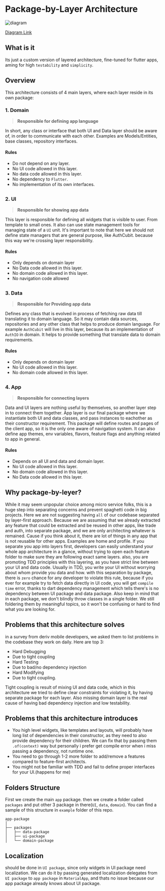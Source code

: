 # Package-by-Layer Architecture

![diagram](https://github.com/mohammadt-deriv/architecture_proposal/assets/75987594/946f57f3-01d1-4466-9a6e-6026568b7eff)

[Diagram Link](https://excalidraw.com/#json=scYH0c-Eq1jmE-Y_rAcUh,S-34y1qVKRI4uCiJm5rBvQ)

## What is it
Its just a custom version of layered architecture, fine-tuned for flutter apps, aming for high `testability` and `simplicity`.

## Overview
This architecture consists of 4 main layers, where each layer reside in its own package:
### 1. Domain
>**Responsible for defining app language**

In short, any class or interface that both UI and Data layer should be aware of, in order to communicate with each other.
Examples are Models/Entities, base classes, repository interfaces.
#### Rules
- Do not depend on any layer.
- No UI code allowed in this layer.
- No data code allowed in this layer.
- No dependency to `Flutter`.
- No implementation of its own interfaces.

##
### 2. UI
>**Responsible for showing app data**

This layer is responsible for defining all widgets that is visible to user. From template to small ones.
It also can use state management tools for managing state of a `UI` unit. It's important to note that here we should not define state managers that are general purpose, like AuthCubit. because this way we're crossing layer responsibility.
#### Rules
- Only depends on domain layer
- No Data code allowed in this layer.
- No domain code allowed in this layer.
- No navigation code allowed

##
### 3. Data
>**Responsible for Providing app data**

Defines any class that is evolved in process of fetching raw data till translating it to domain language.
So it may contain data sources, repositories and any other class that helps to produce domain language.
For example `AuthCubit` will live in this layer, because its an implementation of `AuthIO` in domain. It helps to provide something that translate data to domain requirements.

#### Rules
- Only depends on domain layer
- No UI code allowed in this layer.
- No domain code allowed in this layer.

##
### 4. App
>**Responsible for connecting layers**

Data and UI layers are nothing useful by themselves, so another layer step in to connect them together.
App layer is our final package where we instantiate both UI and data classes, and pass instances to eachother as their constructor requirement. This package will define routes and pages of the client app, so it is the only one aware of navigation system.
It can also define app themes, env variables, flavors, feature flags and anything related to app in general.
#### Rules
- Depends on all UI and data and domain layer.
- No UI code allowed in this layer.
- No domain code allowed in this layer.
- No Data code allowed in this layer.


## Why package-by-leyer?
While it may seem unpopular choice among micro service folks, this is a huge step into separating concerns and prevent spaghetti code in big projects.
Here we are not suggesting having `all` of our codebase separated by layer-first approach. Because we are assuming that we already extracted any feature that could be extracted and be reused in other apps, like trade and auth, into separate package, and we are only architecting whatever is remained.
Cause if you think about it, there are lot of things in any app that is not reusable for other apps. Examples are home and profile.
If you separate you app into layers first, developers can easily understand your whole app architecture in a glance, without trying to open each feature folder to make sure they are following exact same layers. also, you are promoting TDD principles with this layering, as you have strict line between your UI and data code. Usually in TDD, you write your UI without worrying about whom provide you data and how. with this separation by package, there is `zero` chance for any developer to violate this rule, because if you ever for example try to fetch data directly in UI code, you will get `compile time` error, thanks to dart dependency management which tells there's is no dependency between UI package and data package.
Also keep in mind that in each package, we don't blindly throw classes in a single folder. We still foldering them by meaningful topics, so it won't be confusing or hard to find what you are looking for.

## Problems that this architecture solves
in a survey from deriv mobile developers, we asked them to list problems in the codebase they work on daily. Here are top 3:
- Hard Debugging
 - Due to tight coupling
- Hard Testing
 - Due to bad/no dependency injection
- Hard Modifying
 - Due to tight coupling.

Tight coupling is result of mixing UI and data code, which in this architecture we tried to define clear constraints for violating it, by having separate package for each layer.
Also missing domain layer is the real cause of having bad dependency injection and low testability.

## Problems that this architecture introduces
- You high level widgets, like templates and layouts, will probably have long list of dependencies in their constructor, as they need to also provide dependency for their children. We can fix that by passing them `.of(context)` way but personally i prefer get compile error when i miss passing a dependency, not runtime one.
- You need to go through 1-2 more folder to add/remove a features compared to feature-first architects.
- You might not be familiar with TDD and fail to define proper interfaces for your UI.(happens for me)

## Folders Structure
First we create the main `app` package. then we create a folder called `packages` and put other 3 package in there(`UI`, `data`, `domain`).
You can find a sample of this structure in `example` folder of this repo.


    app-package
    │
    ├── packages
    │   ├── data-package   
    │   ├── ui-package
    │   └── domain-package

## Localization
should be done in `UI package`, since only widgets in UI package need localization.
We can do it by passing generated localization delegates from `UI package` to `app package` in `MaterialApp`, and thats no issue because our app package already knows about UI package.
